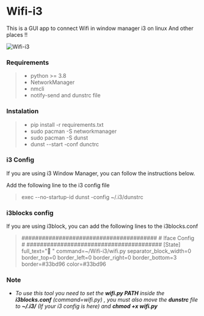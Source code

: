 # Wifi-i3
This is a GUI app to connect Wifi in window manager i3 on linux And other places !!


![Wifi-i3](https://user-images.githubusercontent.com/45467643/122682632-e39d2080-d20f-11eb-8c29-f71ce312c988.png)



### Requirements

> 
> - python >= 3.8
> - NetworkManager
> - nmcli
> - notify-send and dunstrc file


### Instalation

> - pip install -r requirements.txt
> - sudo pacman -S networkmanager
> - sudo pacman -S dunst
> - dunst --start -conf dunctrc




### i3 Config

If you are using i3 Window Manager, you can follow the instructions below.

Add the following line to the i3 config file

> exec --no-startup-id dunst -config ~/.i3/dunstrc


### i3blocks config
If you are using i3block, you can add the following lines to the i3blocks.conf

> ########################################
> \#          Iface Config                \#
> ########################################
> [State]
> full_text=" "
> command=~/Wifi-i3/wifi.py
> separator_block_width=0
> border_top=0
> border_left=0
> border_right=0
> border_bottom=3
> border=#33bd96
> color=#33bd96





### Note 

- _To use this tool you need to set the **wifi.py  PATH** inside the **i3blocks.conf**  (command=wifi.py) , you must also move the **dunstrc** file to **~/.i3/** (If your i3 config is here) and **chmod +x wifi.py**_

